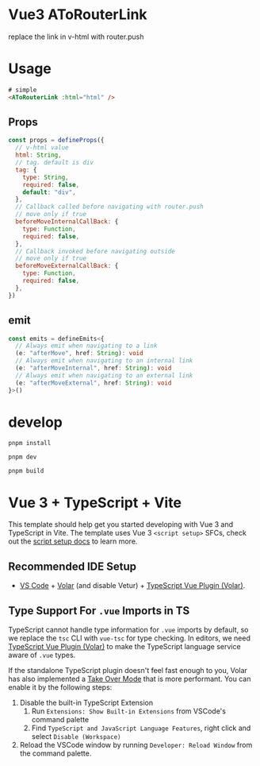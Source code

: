 # Vue3 AToRouterLink

replace the link in v-html with router.push

# Usage

```html
# simple
<AToRouterLink :html="html" />
```

## Props

```js
const props = defineProps({
  // v-html value
  html: String,
  // tag. default is div
  tag: {
    type: String,
    required: false,
    default: "div",
  },
  // Callback called before navigating with router.push
  // move only if true
  beforeMoveInternalCallBack: {
    type: Function,
    required: false,
  },
  // Callback invoked before navigating outside
  // move only if true
  beforeMoveExternalCallBack: {
    type: Function,
    required: false,
  },
})
```

## emit

```ts
const emits = defineEmits<{
  // Always emit when navigating to a link
  (e: "afterMove", href: String): void
  // Always emit when navigating to an internal link
  (e: "afterMoveInternal", href: String): void
  // Always emit when navigating to an external link
  (e: "afterMoveExternal", href: String): void
}>()
```

# develop

```
pnpm install

pnpm dev

pnpm build
```


# Vue 3 + TypeScript + Vite

This template should help get you started developing with Vue 3 and TypeScript in Vite. The template uses Vue 3 `<script setup>` SFCs, check out the [script setup docs](https://v3.vuejs.org/api/sfc-script-setup.html#sfc-script-setup) to learn more.

## Recommended IDE Setup

- [VS Code](https://code.visualstudio.com/) + [Volar](https://marketplace.visualstudio.com/items?itemName=Vue.volar) (and disable Vetur) + [TypeScript Vue Plugin (Volar)](https://marketplace.visualstudio.com/items?itemName=Vue.vscode-typescript-vue-plugin).

## Type Support For `.vue` Imports in TS

TypeScript cannot handle type information for `.vue` imports by default, so we replace the `tsc` CLI with `vue-tsc` for type checking. In editors, we need [TypeScript Vue Plugin (Volar)](https://marketplace.visualstudio.com/items?itemName=Vue.vscode-typescript-vue-plugin) to make the TypeScript language service aware of `.vue` types.

If the standalone TypeScript plugin doesn't feel fast enough to you, Volar has also implemented a [Take Over Mode](https://github.com/johnsoncodehk/volar/discussions/471#discussioncomment-1361669) that is more performant. You can enable it by the following steps:

1. Disable the built-in TypeScript Extension
   1. Run `Extensions: Show Built-in Extensions` from VSCode's command palette
   2. Find `TypeScript and JavaScript Language Features`, right click and select `Disable (Workspace)`
2. Reload the VSCode window by running `Developer: Reload Window` from the command palette.
